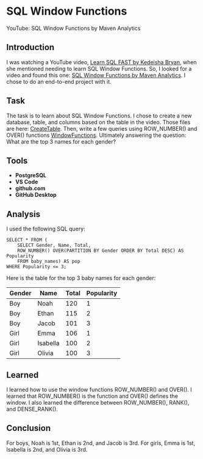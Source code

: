 # SQL Window Functions
YouTube: SQL Window Functions by Maven Analytics

## Introduction
I was watching a YouTube video, [Learn SQL FAST by Kedeisha Bryan](https://www.youtube.com/watch?v=mK5IMlZXo08&t=176s), when she mentioned needing to learn SQL Window Functions. So, I looked for a video and found this one: [SQL Window Functions by Maven Analytics](https://www.youtube.com/watch?v=rIcB4zMYMas). I chose to do an end-to-end project with it.

## Task
The task is to learn about SQL Window Functions. I chose to create a new database, table, and columns based on the table in the video. Those files are here: [CreateTable](/CreateTable/). Then, write a few queries using ROW_NUMBER() and OVER() functions [WindowFunctions](/WindowFunctions/). Ultimately answering the question: What are the top 3 names for each gender?

## Tools
- **PostgreSQL**
- **VS Code**
- **github.com**
- **GitHub Desktop**

## Analysis
I used the following SQL query:
```
SELECT * FROM (
    SELECT Gender, Name, Total,
    ROW_NUMBER() OVER(PARTITION BY Gender ORDER BY Total DESC) AS Popularity
    FROM baby_names) AS pop
WHERE Popularity <= 3;
```
Here is the table for the top 3 baby names for each gender:

| Gender | Name     | Total | Popularity |
|--------|----------|-------|------------|
| Boy    | Noah     | 120   | 1          |
| Boy    | Ethan    | 115   | 2          |
| Boy    | Jacob    | 101   | 3          |
| Girl   | Emma     | 106   | 1          |
| Girl   | Isabella | 100   | 2          |
| Girl   | Olivia   | 100   | 3          |


## Learned
I learned how to use the window functions ROW_NUMBER() and OVER(). I learned that ROW_NUMBER() is the function and OVER() defines the window. I also learned the difference between ROW_NUMBER(), RANK(), and DENSE_RANK().

## Conclusion
For boys, Noah is 1st, Ethan is 2nd, and Jacob is 3rd.
For girls, Emma is 1st, Isabella is 2nd, and Olivia is 3rd.
